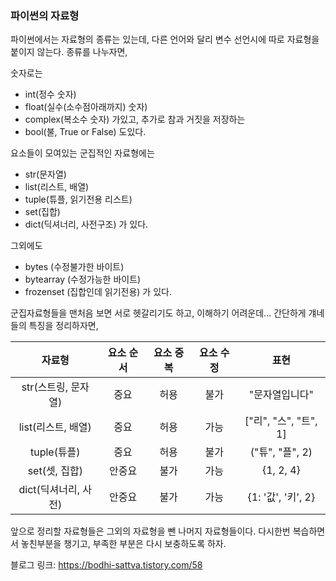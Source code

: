 ### 파이썬의 자료형

파이썬에서는 자료형의 종류는 있는데, 다른 언어와 달리 변수 선언시에 따로 자료형을 붙이지 않는다.
종류를 나누자면,

숫자로는
- int(정수 숫자)
- float(실수(소수점아래까지) 숫자)
- complex(복소수 숫자)
가있고, 추가로 참과 거짓을 저장하는
- bool(불, True or False)
도있다. 

요소들이 모여있는 군집적인 자료형에는
- str(문자열)
- list(리스트, 배열)
- tuple(튜플, 읽기전용 리스트)
- set(집합)
- dict(딕셔너리, 사전구조)
가 있다.

그외에도 
- bytes (수정불가한 바이트)
- bytearray (수정가능한 바이트)
- frozenset (집합인데 읽기전용)
가 있다.

군집자료형들을 맨처음 보면 서로 헷갈리기도 하고, 이해하기 어려운데...
간단하게 걔네들의 특징을 정리하자면,

|자료형|요소 순서|요소 중복|요소 수정|표현|
|:---:|:---:|:---:|:---:|:---:|
|str(스트링, 문자열)|중요|허용|불가|"문자열입니다"|
|list(리스트, 배열)|중요|허용|가능|["리", "스", "트", 1]|
|tuple(튜플)|중요|허용|불가|("튜", "플", 2)|
|set(셋, 집합)|안중요|불가|가능|{1, 2, 4}|
|dict(딕셔너리, 사전)|안중요|불가|가능|{1: '값', '키', 2}|

앞으로 정리할 자료형들은 그외의 자료형을 뺀 나머지 자료형들이다.
다시한번 복습하면서 놓친부분을 챙기고, 부족한 부분은 다시 보충하도록 하자.

블로그 링크:
https://bodhi-sattva.tistory.com/58
